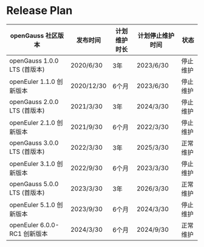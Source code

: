 # Release Plan


|openGauss 社区版本             | 发布时间  | 计划维护时长  | 计划停止维护时间 | 状态                                      |
| ---------------------- | ----------- | ---------- | ---- | ----------------------------------------------------------|
| openGauss 1.0.0 LTS (首版本)| 2020/6/30   | 3年        | 2023/6/30      | 停止维护        |
| openEuler 1.1.0 创新版本    | 2020/12/30  | 6个月      | 2023/6/30      | 停止维护         |
| openGauss 2.0.0 LTS (首版本)| 2021/3/30   | 3年        | 2024/3/30      | 停止维护        |
| openEuler 2.1.0 创新版本    | 2021/9/30  | 6个月       | 2022/3/30      | 停止维护         |
| openGauss 3.0.0 LTS (首版本)| 2022/3/30   | 3年        | 2025/3/30      | 正常维护        |
| openEuler 3.1.0 创新版本    | 2022/9/30  | 6个月       | 2023/3/30      | 停止维护         |
| openGauss 5.0.0 LTS (首版本)| 2023/3/30   | 3年        | 2026/3/30      | 正常维护        |
| openEuler 5.1.0 创新版本    | 2023/9/30  | 6个月       | 2024/3/30      | 停止维护         |
| openEuler 6.0.0-RC1 创新版本| 2024/3/30  | 6个月       | 2024/9/30      | 正常维护         |

